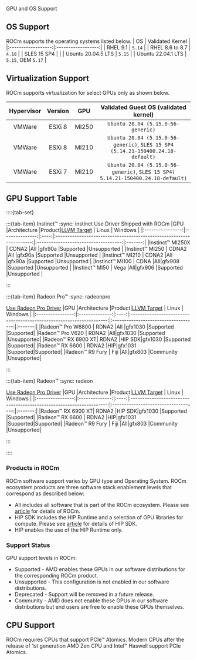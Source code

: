  GPU and OS Support

## OS Support

ROCm supports the operating systems listed below.
| OS                 | Validated Kernel   |
|:------------------:|:------------------:|
| RHEL 9.1           | `5.14`             |
| RHEL 8.6 to 8.7    | `4.18`             |
| SLES 15 SP4        |                    |
| Ubuntu 20.04.5 LTS | `5.15`             |
| Ubuntu 22.04.1 LTS | `5.15`, OEM `5.17` |

## Virtualization Support

ROCm supports virtualization for select GPUs only as shown below.

| Hypervisor     | Version  | GPU   | Validated Guest OS (validated kernel)                                            |
|:--------------:|:--------:|:-----:|:--------------------------------------------------------------------------------:|
| VMWare         |ESXi 8    | MI250 | `Ubuntu 20.04 (5.15.0-56-generic)`                                               |
| VMWare         |ESXi 8    | MI210 | `Ubuntu 20.04 (5.15.0-56-generic)`, `SLES 15 SP4 (5.14.21-150400.24.18-default)` |
| VMWare         |ESXi 7    | MI210 | `Ubuntu 20.04 (5.15.0-56-generic)`, `SLES 15 SP4( 5.14.21-150400.24.18-default)` |

## GPU Support Table

::::{tab-set}

:::{tab-item} Instinct™
:sync: instinct
Use Driver Shipped with ROCm
|GPU               |Architecture    |Product|[LLVM Target](https://www.llvm.org/docs/AMDGPUUsage.html#processors) | Linux                                | Windows |
|:----------------:|:--------------:|:----:|:--------------------------------------------------------------------:|:------------------------------------:|:-------:|
|Instinct™ MI250X  | CDNA2          |All |gfx90a                                                               |Supported                                  |Unsupported  |
|Instinct™ MI250   | CDNA2          |All |gfx90a                                                               |Supported                                  |Unsupported  |
|Instinct™ MI210   | CDNA2          |All |gfx90a                                                               |Supported                             |Unsupported   |
|Instinct™ MI100   | CDNA           |All|gfx908                                                               |Supported                             |Unsupported  |
|Instinct™ MI50    | Vega           |All|gfx906                                                               |Supported                             |Unsupported  |


:::

:::{tab-item} Radeon Pro™
:sync: radeonpro

[Use Radeon Pro Driver](https://www.amd.com/en/support/linux-drivers)
|GPU               |Architecture    |Product|[LLVM Target](https://www.llvm.org/docs/AMDGPUUsage.html#processors) | Linux                                | Windows |
|:----------------:|:--------------:|:----:|:--------------------------------------------------------------------:|:------------------------------------:|:-------:|
|Radeon™ Pro W6800 | RDNA2          |All |gfx1030                                                              |Supported                            |Supported|
|Radeon™ Pro V620  | RDNA2          |All|gfx1030                                                              |Supported                            |Unsupported|
|Radeon™ RX 6900 XT| RDNA2          |HIP SDK|gfx1030                                                              |Supported                             |Supported|
|Radeon™ RX 6600   | RDNA2          |HIP|gfx1031                                                              |Supported|Supported|
|Radeon™ R9 Fury   | Fiji           |All|gfx803                                                               |Community                            |Unsupported|

:::

:::{tab-item} Radeon™
:sync: radeon

[Use Radeon Pro Driver](https://www.amd.com/en/support/linux-drivers)
|GPU               |Architecture    |Product|[LLVM Target](https://www.llvm.org/docs/AMDGPUUsage.html#processors) | Linux                                | Windows |
|:----------------:|:--------------:|:----:|:--------------------------------------------------------------------:|:------------------------------------:|:-------:|
|Radeon™ RX 6900 XT| RDNA2          |HIP SDK|gfx1030                                                              |Supported                             |Supported|
|Radeon™ RX 6600   | RDNA2          |HIP|gfx1031                                                              |Supported|Supported|
|Radeon™ R9 Fury   | Fiji           |All|gfx803                                                               |Community                            |Unsupported|

:::



::::



### Products in ROCm
ROCm software support varies by GPU type and Operating System. ROCm ecosystem products are three software stack enablement levels that correspond as described below:

- All includes all software that is part of the ROCm ecosystem. Please see [article](link) for details of ROCm.
- HIP SDK includes the HIP Runtime and a selection of GPU libraries for compute. Please see [article](link) for details of HIP SDK.
- HIP enables the use of the HIP Runtime only. 


### Support Status

GPU support levels in ROCm:

- Supported - AMD enables these GPUs in our software distributions for the corresponding ROCm product.
- Unsupported - This configuration is not enabled in our software distributions. 
- Deprecated - Support will be removed in a future release. 
- Community - AMD does not enable these GPUs in our software distributions but end users are free to enable these GPUs themselves.


## CPU Support

ROCm requires CPUs that support PCIe™ Atomics. Modern CPUs after the release of
1st generation AMD Zen CPU and Intel™ Haswell support PCIe Atomics.
